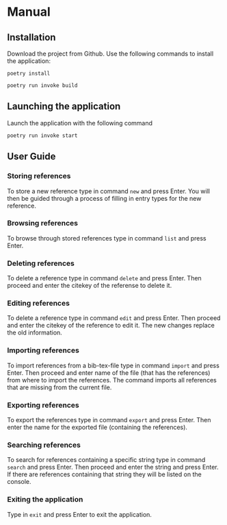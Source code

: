# Manual

## Installation

Download the project from Github. Use the following commands to install the application:

```
poetry install
```

```
poetry run invoke build
```

## Launching the application

Launch the application with the following command

```
poetry run invoke start
```

## User Guide

### Storing references

To store a new reference type in command `new` and press Enter. You will then be guided through a process of filling in entry types for the new reference.

### Browsing references

To browse through stored references type in command `list` and press Enter.

### Deleting references
To delete a reference type in command `delete` and press Enter. Then proceed and enter the citekey of the referense to delete it.

### Editing references
To delete a reference type in command `edit` and press Enter. Then proceed and enter the citekey of the reference to edit it. The new changes replace the old information.

### Importing references
To import references from a bib-tex-file type in command `import` and press Enter. Then proceed and enter name of the file (that has the references) from where to import the references. The command imports all references that are missing from the current file.

### Exporting references
To export the references type in command `export` and press Enter. Then enter the name for the exported file (containing the references).

### Searching references
To search for references containing a specific string type in command `search` and press Enter. Then proceed and enter the string and press Enter. If there are references containing that string they will be listed on the console.

### Exiting the application

Type in `exit` and press Enter to exit the application.


